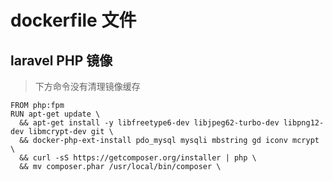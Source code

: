 # dockerfile 文件

## laravel PHP 镜像

> 下方命令没有清理镜像缓存

```
FROM php:fpm
RUN apt-get update \
  && apt-get install -y libfreetype6-dev libjpeg62-turbo-dev libpng12-dev libmcrypt-dev git \
  && docker-php-ext-install pdo_mysql mysqli mbstring gd iconv mcrypt \
  && curl -sS https://getcomposer.org/installer | php \
  && mv composer.phar /usr/local/bin/composer \
```
